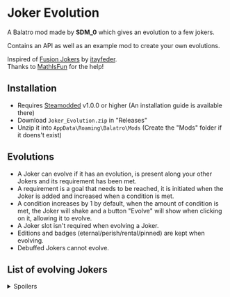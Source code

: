 # Joker Evolution
A Balatro mod made by **SDM_0** which gives an evolution to a few jokers.

Contains an API as well as an example mod to create your own evolutions.

Inspired of [Fusion Jokers](https://github.com/itayfeder/Fusion-Jokers) by [itayfeder](https://github.com/itayfeder).<br>
Thanks to [MathIsFun](https://github.com/MathIsFun0) for the help!

## Installation
- Requires [Steamodded](https://github.com/Steamopollys/Steamodded/) v1.0.0 or higher (An installation guide is available there)
- Download `Joker_Evolution.zip` in "Releases"
- Unzip it into `AppData\Roaming\Balatro\Mods` (Create the "Mods" folder if it doens't exist)

## Evolutions
- A Joker can evolve if it has an evolution, is present along your other Jokers and its requirement has been met.
- A requirement is a goal that needs to be reached, it is initiated when the Joker is added and increased when a condition is met.
- A condition increases by 1 by default, when the amount of condition is met, the Joker will shake and a button "Evolve" will
show when clicking on it, allowing it to evolve.
- A Joker slot isn't required when evolving a Joker.
- Editions and badges (eternal/perish/rental/pinned) are kept when evolving.
- Debuffed Jokers cannot evolve.

## List of evolving Jokers
<details>
  <summary>Spoilers</summary>
  <br>

  | Evolution | Joker | Requirement | Effect |
  | :---: | :---: | :---: | :---: |
  | Astronaut Joker | Space Joker | Upgrade 6 poker hands | 1 in 4 chance to upgrade the level of the most played poker hand |
  | Rendez-Vous | Séance | Score 3 Straight Flush | If poker hand is a Straight, create a random Spectral card |
  | Bordel the Buffon | Chaos the Clown | Reroll 12 times | Rerolls are refunded (3 per round) |
  | Monolith | Obelisk | Evolve 1 card | This Joker gains x0.2 Mult per consecutive hand played, reduced by x1 if playing your most played poker hand |
  | Superstar | Luchador | Defeat 2 boss blinds | Sell this card to disable the current boss blind and create a Luchador card |
  | Tarotologist | Cartomancer | Use 10 Tarot cards | Create 2 Tarot cards when blind is selected (Must have room) |
  | VIP Card | Loyalty Card | Score twice the blind goal 4 times | x4 Mult every 4 hands played |
  | Raised Fist | Clenched Fist | Score 50 cards | Adds double the rank of the highest ranked card held in hand to Mult |
  | Ninefold Joy | Cloud 9 | Score 9 9s cards | Earn $1 for each 9 or $2 for each modified 9 in your full deck at the end of round |
  | Full-Sugar Cola | Diet Cola | Skip 2 blinds | Sell this card to create 2 free Double Tag |
</details>
